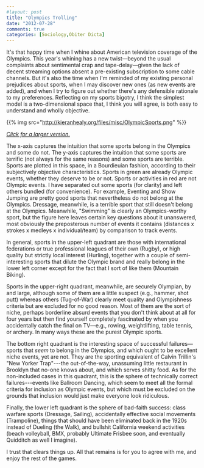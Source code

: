 ```yaml
---
#layout: post
title: "Olympics Trolling"
date: "2012-07-28"
comments: true
categories: [Sociology,Obiter Dicta] 
---
```


It's that happy time when I whine about American television coverage of the Olympics. This year's whining has a new twist—beyond the usual complaints about sentimental crap and tape-delay—given the lack of decent streaming options absent a pre-existing subscription to some cable channels. But it's also the time when I'm reminded of my existing personal prejudices about sports, when I may discover new ones (as new events are added), and when I try to figure out whether there's any defensible rationale to my preferences. Reflecting on my sports bigotry, I think the simplest model is a two-dimensional space that, I think you will agree, is both easy to understand and wholly objective.

{{% img src="http://kieranhealy.org/files/misc/OlympicSports.png" %}}

[*Click for a larger version.*](http://kieranhealy.org/files/misc/OlympicSports.png)

The x-axis captures the intuition that some sports belong in the Olympics and some do not. The y-axis captures the intuition that some sports are terrific (not always for the same reasons) and some sports are terrible. Sports are plotted in this space, in a Bourdieuian fashion, according to their subjectively objective characteristics. Sports in green are already Olympic events, whether they deserve to be or not. Sports or activities in red are not Olympic events. I have separated out some sports (for clarity) and left others bundled (for convenience). For example, Eventing and Show Jumping are pretty good sports that nevertheless do not belong at the Olympics. Dressage, meanwhile, is a terrible sport that still doesn't belong at the Olympics. Meanwhile, "Swimming" is clearly an Olympics-worthy sport, but the figure here leaves certain key questions about it unanswered, most obviously the preposterous number of events it contains (distances x strokes x medleys x individual/team) by comparison to track events. 

In general, sports in the upper-left quadrant are those with international federations or true professional leagues of their own (Rugby), or high quality but strictly local interest (Hurling), together with a couple of semi-interesting sports that dilute the Olympic brand and really belong in the lower left corner except for the fact that I sort of like them (Mountain Biking). 

Sports in the upper-right quadrant, meanwhile, are securely Olympian, by and large, although some of them are  a little suspect (e.g., hammer, shot putt) whereas others (Tug-of-War) clearly meet quality and Olympishness criteria but are excluded for no good reason. Most of them are the sort of niche, perhaps borderline absurd events that you don't think about at all for four years but then find yourself completely fascinated by when you accidentally catch the final on TV—e.g., rowing, weightlifting, table tennis, or archery. In many ways these are the purest Olympic sports. 

The bottom right quadrant is the interesting space of successful failures—sports that <em>seem</em> to belong in the Olympics, and which ought to be excellent niche events, yet are not. They are the sporting equivalent of Calvin Trillin's "New Yorker Trap"---the out-of-the-way, unassuming little restaurant in Brooklyn that no-one knows about, and which serves shitty food. As for the non-included cases in this quadrant, this is the sphere of technically correct failures---events like Ballroom Dancing, which seem to meet all the formal criteria for inclusion as Olympic events, but which must be excluded on the grounds that inclusion would just make everyone look ridiculous. 

Finally, the lower left quadrant is the sphere of bad-faith success: class warfare sports (Dressage, Sailing), accidentally effective social movements (Trampoline), things that should have been eliminated back in the 1920s instead of Dueling (the Walk), and bullshit California weekend activities (beach volleyball, BMX, probably Ultimate Frisbee soon, and eventually Quidditch as well I imagine).

I trust that clears things up. All that remains is for you to agree with me, and enjoy the rest of the games.
